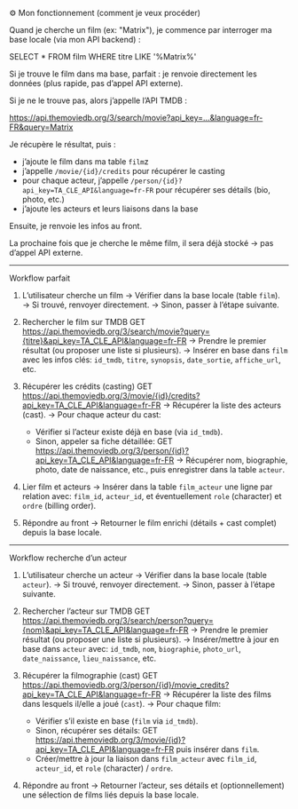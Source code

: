⚙️ Mon fonctionnement (comment je veux procéder)

Quand je cherche un film (ex: "Matrix"), je commence par interroger ma base locale (via mon API backend) :

SELECT * FROM film WHERE titre LIKE '%Matrix%'

Si je trouve le film dans ma base, parfait : je renvoie directement les données (plus rapide, pas d’appel API externe).

Si je ne le trouve pas, alors j’appelle l’API TMDB :

https://api.themoviedb.org/3/search/movie?api_key=...&language=fr-FR&query=Matrix

Je récupère le résultat, puis :

- j’ajoute le film dans ma table `film`z
- j’appelle `/movie/{id}/credits` pour récupérer le casting
- pour chaque acteur, j’appelle `/person/{id}?api_key=TA_CLE_API&language=fr-FR` pour récupérer ses détails (bio, photo, etc.)
- j’ajoute les acteurs et leurs liaisons dans la base

Ensuite, je renvoie les infos au front.

La prochaine fois que je cherche le même film, il sera déjà stocké → pas d’appel API externe.
 
---
 
Workflow parfait
 
1) L’utilisateur cherche un film
→ Vérifier dans la base locale (table `film`).
→ Si trouvé, renvoyer directement.
→ Sinon, passer à l’étape suivante.
 
2) Rechercher le film sur TMDB
GET https://api.themoviedb.org/3/search/movie?query={titre}&api_key=TA_CLE_API&language=fr-FR
→ Prendre le premier résultat (ou proposer une liste si plusieurs).
→ Insérer en base dans `film` avec les infos clés: `id_tmdb`, `titre`, `synopsis`, `date_sortie`, `affiche_url`, etc.
 
3) Récupérer les crédits (casting)
GET https://api.themoviedb.org/3/movie/{id}/credits?api_key=TA_CLE_API&language=fr-FR
→ Récupérer la liste des acteurs (cast).
→ Pour chaque acteur du cast:
   - Vérifier si l’acteur existe déjà en base (via `id_tmdb`).
   - Sinon, appeler sa fiche détaillée:
     GET https://api.themoviedb.org/3/person/{id}?api_key=TA_CLE_API&language=fr-FR
     → Récupérer nom, biographie, photo, date de naissance, etc., puis enregistrer dans la table `acteur`.
 
4) Lier film et acteurs
→ Insérer dans la table `film_acteur` une ligne par relation avec: `film_id`, `acteur_id`, et éventuellement `role` (character) et `ordre` (billing order).
 
5) Répondre au front
→ Retourner le film enrichi (détails + cast complet) depuis la base locale.

---

Workflow recherche d’un acteur

1) L’utilisateur cherche un acteur
→ Vérifier dans la base locale (table `acteur`).
→ Si trouvé, renvoyer directement.
→ Sinon, passer à l’étape suivante.

2) Rechercher l’acteur sur TMDB
GET https://api.themoviedb.org/3/search/person?query={nom}&api_key=TA_CLE_API&language=fr-FR
→ Prendre le premier résultat (ou proposer une liste si plusieurs).
→ Insérer/mettre à jour en base dans `acteur` avec: `id_tmdb`, `nom`, `biographie`, `photo_url`, `date_naissance`, `lieu_naissance`, etc.

3) Récupérer la filmographie (cast)
GET https://api.themoviedb.org/3/person/{id}/movie_credits?api_key=TA_CLE_API&language=fr-FR
→ Récupérer la liste des films dans lesquels il/elle a joué (`cast`).
→ Pour chaque film:
   - Vérifier s’il existe en base (`film` via `id_tmdb`).
   - Sinon, récupérer ses détails: GET https://api.themoviedb.org/3/movie/{id}?api_key=TA_CLE_API&language=fr-FR puis insérer dans `film`.
   - Créer/mettre à jour la liaison dans `film_acteur` avec `film_id`, `acteur_id`, et `role` (character) / `ordre`.

4) Répondre au front
→ Retourner l’acteur, ses détails et (optionnellement) une sélection de films liés depuis la base locale.